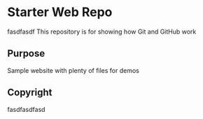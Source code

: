 # Starter Web Repo
fasdfasdf
This repository is for showing how Git and GitHub work

## Purpose

Sample website with plenty of files for demos

## Copyright
fasdfasdfasd